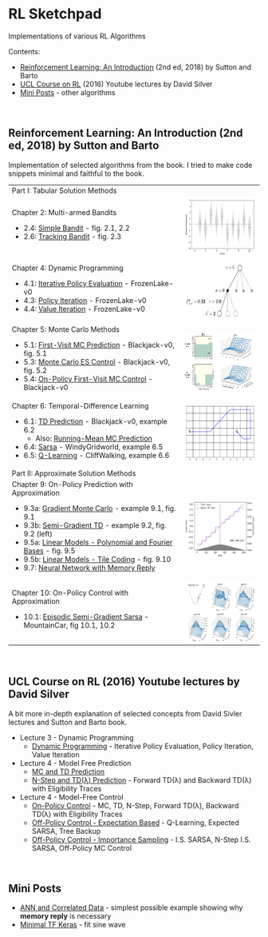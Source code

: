 <h1> RL Sketchpad </h1>

Implementations of various RL Algorithms

Contents:
<ul>
  <li><a href="#rl-introduction">Reinforcement Learning: An Introduction</a> (2nd ed, 2018) by Sutton and Barto</li>
  <li><a href="#ucl-course-on-rl">UCL Course on RL</a> (2016) Youtube lectures by David Silver</li>
  <li><a href="#mini-posts">Mini Posts</a> - other algorithms</li>
</ul>

<br/>

<h2 id="rl-introduction"> Reinforcement Learning: An Introduction (2nd ed, 2018) by Sutton and Barto </h2>

Implementation of selected algorithms from the book. I tried to make code snippets minimal and faithful to the book.

<table>
  <tr>
    <td> Part I: Tabular Solution Methods </td>
    <td> </td>
  </tr>
 
  <tr>
    <td>
      <div>
        Chapter 2: Multi-armed Bandits
        <ul>
          <li> 2.4: <a href="https://marcinbogdanski.github.io/rl-sketchpad/RL_An_Introduction_2018/0204_Simple_Bandit.html">Simple Bandit</a> - fig. 2.1, 2.2 </li>
          <li> 2.6: <a href="https://marcinbogdanski.github.io/rl-sketchpad/RL_An_Introduction_2018/0206_Tracking_Bandit.html"> Tracking Bandit</a> - fig. 2.3 </li>
        </ul>
      </div>
    </td>
    <td style="border-color: white;">
      <img height="120" src="RL_An_Introduction_2018/assets/fig_0201.png" alt="fig_0201.png"/>
    </td>
  </tr>

  <tr>
    <td>
      <div>
        Chapter 4: Dynamic Programming
        <ul>
          <li> 4.1: <a href="https://marcinbogdanski.github.io/rl-sketchpad/RL_An_Introduction_2018/0401_Iterative_Policy_Evaluation.html">Iterative Policy Evaluation</a> - FrozenLake-v0 <!--gw 4.1 --> </li>
          <li> 4.3: <a href="https://marcinbogdanski.github.io/rl-sketchpad/RL_An_Introduction_2018/0403_Policy_Iteration.html">Policy Iteration</a> - FrozenLake-v0 <!--gw, car-re, e4.2 f4.2 --> </li>
          <li> 4.4: <a href="https://marcinbogdanski.github.io/rl-sketchpad/RL_An_Introduction_2018/0404_Value_Iteration.html">Value Iteration</a> - FrozenLake-v0 <!-- gambler problem, fig 4.3 --> </li>
        </ul>
      </div>
    </td>
    <td style="border-color: white;">
      <img height="120" src="RL_An_Introduction_2018/assets/0401_model_diagram.png" alt="0401_model_diagram.png"/>
    </td>
  </tr>
  
  
  <tr>
    <td>
      <div>
        Chapter 5: Monte Carlo Methods
        <ul>
          <li> 5.1: <a href="https://marcinbogdanski.github.io/rl-sketchpad/RL_An_Introduction_2018/0501_First_Visit_MC_Prediction.html">First-Visit MC Prediction</a> - Blackjack-v0, fig. 5.1 </li>
          <li> 5.3: <a href="https://marcinbogdanski.github.io/rl-sketchpad/RL_An_Introduction_2018/0503_Monte_Carlo_ES_Control.html">Monte Carlo ES Control</a> - Blackjack-v0, fig. 5.2 </li>
          <li> 5.4: <a href="https://marcinbogdanski.github.io/rl-sketchpad/RL_An_Introduction_2018/0504_On_Policy_First_Visit_MC_Control.html">On-Policy First-Visit MC Control</a> - Blackjack-v0 </li>
        </ul>
      </div>
    </td>
    <td style="border-color: white;">
      <img height="120" src="RL_An_Introduction_2018/assets/fig_0503.png" alt="fig_0503.png"/>
    </td>
  </tr>
  
  <tr>
    <td>
      <div>
        Chapter 6: Temporal-Difference Learning
        <ul>
          <li> 6.1: <a href="https://marcinbogdanski.github.io/rl-sketchpad/RL_An_Introduction_2018/0601_TD_Prediction.html">TD Prediction</a> - Blackjack-v0, example 6.2 
              <ul><li> Also: <a href="https://marcinbogdanski.github.io/rl-sketchpad/RL_An_Introduction_2018/0601_TD_Prediction.html">Running-Mean MC Prediction</a> </li></ul>
          </li>
          <li> 6.4: <a href="https://marcinbogdanski.github.io/rl-sketchpad/RL_An_Introduction_2018/0604_Sarsa.html">Sarsa</a> - WindyGridworld, example 6.5 </li>
          <li> 6.5: <a href="https://marcinbogdanski.github.io/rl-sketchpad/RL_An_Introduction_2018/0605_Q_Learning.html">Q-Learning</a> - CliffWalking, example 6.6 </li>
        </ul>
      </div>
    </td>
    <td style="border-color: white;">
      <img height="120" src="RL_An_Introduction_2018/assets/fig_0604a.png" alt="fig_0604a.png"/>
    </td>
  </tr>

  <tr>
    <td> Part II: Approximate Solution Methods </td>
    <td> </td>
  </tr>
  
  <tr>
    <td>
      <div>
        Chapter 9: On-Policy Prediction with Approximation
        <ul>
          <li> 9.3a: <a href="https://marcinbogdanski.github.io/rl-sketchpad/RL_An_Introduction_2018/0903a_Gradient_MC.html">Gradient Monte Carlo</a> - example 9.1, fig. 9.1 <!-- calc "true" --> </li>
          <li> 9.3b: <a href="https://marcinbogdanski.github.io/rl-sketchpad/RL_An_Introduction_2018/0903b_Semi_Gradient_TD.html">Semi-Gradient TD</a> - example 9.2, fig. 9.2 (left) </li>
          <li> 9.5a: <a href="https://marcinbogdanski.github.io/rl-sketchpad/RL_An_Introduction_2018/0905a_LM_Poly_Fourier.html">Linear Models - Polynomial and Fourier Bases</a> - fig. 9.5 </li>
          <li> 9.5b: <a href="https://marcinbogdanski.github.io/rl-sketchpad/RL_An_Introduction_2018/0905b_LM_Agg_Tile.html">Linear Models - Tile Coding</a> - fig. 9.10 </li>
          <li> 9.7: <a href="https://marcinbogdanski.github.io/rl-sketchpad/RL_An_Introduction_2018/0907_ANN.html">Neural Network with Memory Reply</a> </li>
        </ul>
      </div>
    </td>
    <td style="border-color: white;">
      <img height="120" src="RL_An_Introduction_2018/assets/fig_0901.png" alt="fig_0901.png"/>
    </td>
  </tr>
  
  <tr>
    <td>
      <div>
        Chapter 10: On-Policy Control with Approximation
        <ul>
          <li> 10.1: <a href="https://marcinbogdanski.github.io/rl-sketchpad/RL_An_Introduction_2018/1001_Episodic_Semi_Gradient_Sarsa.html">Episodic Semi-Gradient Sarsa</a> - MountainCar, fig 10.1, 10.2 </li>
        </ul>
      </div>
    </td>
    <td style="border-color: white;">
      <img height="120" src="RL_An_Introduction_2018/assets/fig_1001.png" alt="fig_1001.png"/>
    </td>
  </tr>

<!--
  <tr>
    <td>
      <div>
        Chapter Chapter
        <ul>
          <li> <a href=""></a> </li>
          <li> <a href=""></a> </li>
        </ul>
      </div>
    </td>
    <td style="border-color: white;">
      <img height="100" src=""/>
    </td>
  </tr>
-->
  
</table>


<!--
## Reinforcement Learning
### Reinforcement Learning: An Introduction (2nd ed, 2018) by Sutton and Barto
* Part I: Tabular Solution Methods
  * Chapter 2: Multi-armed Bandits
    * 2.4: [Simple Bandit](RL_An_Introduction_2018/0204_Simple_Bandit.ipynb) - fig. 2.1, 2.2
    * 2.6: [Tracking Bandit](RL_An_Introduction_2018/0206_Tracking_Bandit.ipynb) - fig. 2.3
  * Chapter 4: Dynamic Programming
    * 4.1: [Iterative Policy Evaluation](RL_An_Introduction_2018/0401_Iterative_Policy_Evaluation.ipynb) - FrozenLake-v0 
    * 4.3: [Policy Iteration](RL_An_Introduction_2018/0403_Policy_Iteration.ipynb) - FrozenLake-v0 
    * 4.4: [Value Iteration](RL_An_Introduction_2018/0404_Value_Iteration.ipynb) - FrozenLake-v0 
  * Chapter 5: Monte Carlo Methods
    * 5.1: [First-Visit MC Prediction](RL_An_Introduction_2018/0501_First_Visit_MC_Prediction.ipynb) - Blackjack-v0, fig. 5.1
    * 5.3: [Monte Carlo ES Control](RL_An_Introduction_2018/0503_Monte_Carlo_ES_Control.ipynb) - Blackjack-v0, fig. 5.2
    * 5.4: [On-Policy First-Visit MC Control](RL_An_Introduction_2018/0504_On_Policy_First_Visit_MC_Control.ipynb) - Blackjack-v0
  * Chapter 6: Temporal-Difference Learning
    * 6.1: [TD Prediction](RL_An_Introduction_2018/0601_TD_Prediction.ipynb) - Blackjack-v0, example 6.2, [Running-Mean MC Prediction](RL_An_Introduction_2018/0601_TD_Prediction.ipynb#Right-figure) alg.
    * 6.4: [Sarsa](RL_An_Introduction_2018/0604_Sarsa.ipynb) - WindyGridworld, example 6.5
    * 6.5: [Q-Learning](RL_An_Introduction_2018/0605_Q_Learning.ipynb) - CliffWalking, example 6.6
* Part II: Approximate Solution Methods
  * Chapter 9: On-Policy Prediction with Approximation
    * 9.3a: [Gradient Monte Carlo](RL_An_Introduction_2018/0903a_Gradient_MC.ipynb) - example 9.1, fig. 9.1 
    * 9.3b: [Semi-Gradient TD](RL_An_Introduction_2018/0903b_Semi_Gradient_TD.ipynb) - example 9.2, fig. 9.2 (left)
    * 9.5a: [Linear Models - Polynomial and Fourier Bases](RL_An_Introduction_2018/0905a_LM_Poly_Fourier.ipynb) - fig. 9.5
    * 9.5b: [Linear Models - Tile Coding](RL_An_Introduction_2018/0905b_LM_Tile_Coding.ipynb) - fig. 9.10
  * Chapter 10: On-Policy Control with Approximation
    * 10.1: [Episodic Semi-Gradient Sarsa](RL_An_Introduction_2018/1001_Episodic_Semi_Gradient_Sarsa.ipynb) - MountainCar, fig 10.1, 10.2
-->


<!-- 4.1    gw 4.1 -->
<!-- 4.3    gw, car-re, e4.2 f4.2 -->
<!-- 4.4    gambler problem, fig 4.3 -->
<!-- 9.3a   calc "true" -->

<!--* Chapter 1: Introduction -->
<!--  * Section 1.5: [Tic-Tac-Toe]() -->

<!--  * Section 2.7: [UCB Bandit]() - plot figure 2.4 -->
<!--  * Section 2.8: [Gradient Bandit]() - plot figure 2.5 -->
<!--  * Section 2.10: [Bandit Parameter Study]() - plot figure 2.6 -->

<!--  * Section 5.6: [Off-Policy MC Prediction](RL_An_Introduction_2018/0506_Off_Policy_MC_Prediction.ipynb) - fig. 5.3, 5.4-->
<!--  * Section 5.7: [Off-Policy MC Control](RL_An_Introduction_2018/0507_Off_Policy_MC_Control.ipynb) -->
<!--  * Section 5.8*: discounting aware IS -->
<!--  * Section 5.9*: per-decision IS -->

<!--  * Section 6.3: batch TD and MC - figure 6.2 -->
<!--  * Section 6.6: Expected Sarsa - figure 6.3, compare corridor? -->
<!--  * Section 6.7: Double Q-Learning - example 6.5 -->

<!--  * Section 7.1: N-Step TD Prediction - figure 7.2 -->
<!--  * Section 7.2: N-Step Sarsa - figure 7.4, +compare corridor? -->
<!--  * Section 7.3: Off-Policy N-Step Sarsa - importance sampling -->
<!--  * Section 7.5: N-Step Tree Backup -->
<!--  * Section 7.6: N-Step Q(phi?) - unifying algorithm -->

<!--  * Section 8.1: Random-Sample One-Step Tabular Q-Planning -->
<!--  * Section 8.2: Tabular Dyna-Q - dyna maze, fig 8.2, 8.3 -->
<!--  * Section 8.3: Fig 8.4, 8.5 (model is wrong) -->
<!--  * Section 8.4: Prioritized sweeping - example 8.4 -->
<!--  * Section 8.5: expected vs sample updates - figure 8.7 -->
<!--  * Section 8.6: trajectorry sampling - figure 8.8 -->
<!--  * Section 8.8, 8.9, 8.10, 8.11: planning at decision time - .. - MCTS -->

<!-- * Section 9.4 [N-Step Semi-Gradient TD]() - fig 9.2 (right)? -->
<!-- * Section 9.5 [Coarse Coding]() - square wave, fig 9.8 -->
<!-- * Section 9.8 [Least-Squares TD]() -->

<!-- * Section 10.2: [Semi-Gradient N-Step Sarsa]() - fig 10.3, 10.4 -->
<!-- * Section 10.3: [Differential Semi-Gradient Sarsa]() - avg. reward, fig. 10.5 -->
<!-- * Section 10.3: [Differential Semi-Gradient N-Step Sarsa]() -->

<!-- * Section 11.2* Off-policy divergence, fig 11.2 -->
<!-- * Section 11.7* Gradient-TD Methods fig 11.5 -->
<!-- * Section 11.8* Emphatic-TD Methods fig 11.5 -->

<!-- * Section 12.2: TD(λ) fig 12.3 -->
<!-- * Section 12.5: True Online TD(λ) fig 12.8 -->
<!-- * Section 12.7: Sarsa(λ) and True Online Sarsa(λ) - fig. 12.10, 12.11 -->
<!-- * Section 12.13: fig 12.14 -->

<!-- * Section 13.3: REINFORCE -->
<!-- * Section 13.4: REINFORCE with Baseline -->
<!-- * Section 13.5: One-Step Actor-Critic & Actor-Critic with Eligibility Traces (episodic) -->
<!-- * Section 13.6: Actor-Critic with Eligibility Traces (continuing) -->

<!--
* Linear Functions
  * Buckets
  * Tiles
* On-policy control - mountain car
* average reward [...]
* eligibility traces[...]
* policy gradients [...]
-->

<br/>



<h2 id="ucl-course-on-rl"> UCL Course on RL (2016) Youtube lectures by David Silver </h2>

A bit more in-depth explanation of selected concepts from David Sivler lectures and Sutton and Barto book.

<ul>
  <li>
    Lecture 3 - Dynamic Programming
    <ul>
      <li><a href="https://marcinbogdanski.github.io/rl-sketchpad/UCL_Course_on_RL/Lecture03_DP/DynamicProgramming.html">Dynamic Programming</a> - Iterative Policy Evaluation, Policy Iteration, Value Iteration</li>    
    </ul>
  </li>
  
  <li>
    Lecture 4 - Model Free Prediction
    <ul>
      <li><a href="https://marcinbogdanski.github.io/rl-sketchpad/UCL_Course_on_RL/Lecture04_Pred/ModelFreePrediction_Part1.html">MC and TD Prediction</a></li>
      <li><a href="https://marcinbogdanski.github.io/rl-sketchpad/UCL_Course_on_RL/Lecture04_Pred/ModelFreePrediction_Part2.html">N-Step and TD(λ) Prediction</a> - Forward TD(λ) and Backward TD(λ) with Eligibility Traces</li>    
    </ul>
  </li>
  
  <li>
    Lecture 4 - Model-Free Control
    <ul>
      <li><a href="https://marcinbogdanski.github.io/rl-sketchpad/UCL_Course_on_RL/Lecture05_Ctrl/ModelFreeControl_Part1.html">On-Policy Control</a> - MC, TD, N-Step, Forward TD(λ), Backward TD(λ) with Eligibility Traces</li>
      <li><a href="https://marcinbogdanski.github.io/rl-sketchpad/UCL_Course_on_RL/Lecture05_Ctrl/ModelFreeControl_Part2.html">Off-Policy Control - Expectation Based</a> - Q-Learning, Expected SARSA, Tree Backup</li>
      <li><a href="https://marcinbogdanski.github.io/rl-sketchpad/UCL_Course_on_RL/Lecture05_Ctrl/ModelFreeControl_Part3.html">Off-Policy Control - Importance Sampling</a> - I.S. SARSA, N-Step I.S. SARSA, Off-Policy MC Control</li>
    </ul>
  </li>
</ul>

<br/>

<h2 id="mini-posts"> Mini Posts </h2>



<ul>
  <li><a href="https://marcinbogdanski.github.io/rl-sketchpad/Mini_Posts/ANN_Correlated_Data.html">ANN and Correlated Data</a> - simplest possible example showing why <b>memory reply</b> is necessary</li>
  <li><a href="https://marcinbogdanski.github.io/rl-sketchpad/Mini_Posts/Minimal_TF_Keras.html">Minimal TF Keras</a> - fit sine wave</li>
    
    
</ul>

<!--
%3A  :
%28  (
%29  )
-->

